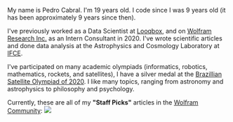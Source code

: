 My name is Pedro Cabral. I'm 19 years old. I code since I was 9 years old (it has been approximately 9 years since then).

I've previously worked as a Data Scientist at [Looqbox](https://www.looqbox.com/en), and on [Wolfram Research Inc.](https://wolfram.com) as an Intern Consultant in 2020. I've wrote scientific articles and done data analysis at the Astrophysics and Cosmology Laboratory at [IFCE](https://ifce.edu.br).

I've participated on many academic olympiads (informatics, robotics, mathematics, rockets, and satellites), I have a silver medal at the [Brazillian Satellite Olympiad of 2020](https://obsat.org.br/). I like many topics, ranging from astronomy and astrophysics to philosophy and psychology.


Currently, these are all of my **"Staff Picks"** articles in the [Wolfram Community](https://community.wolfram.com/web/pedrogcabral):
![](https://i.imgur.com/hCqvSr3.png)

